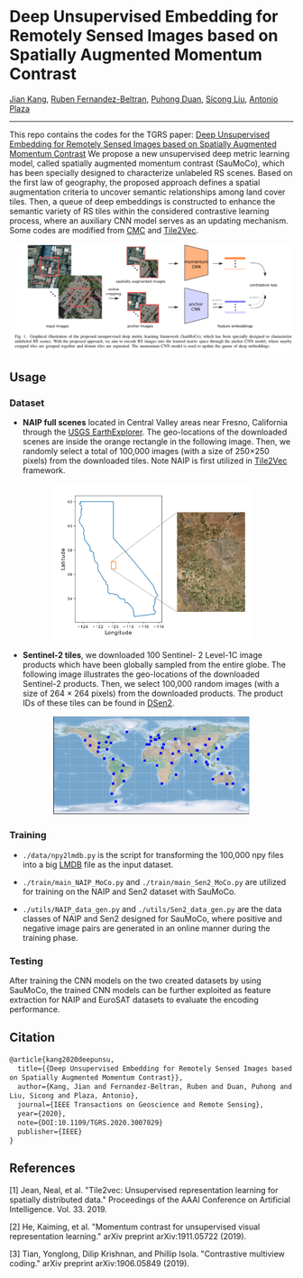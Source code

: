 # Deep Unsupervised Embedding for Remotely Sensed Images based on Spatially Augmented Momentum Contrast

[Jian Kang](https://github.com/jiankang1991), [Ruben Fernandez-Beltran](https://scholar.google.es/citations?user=pdzJmcQAAAAJ&hl=es), [Puhong Duan](https://scholar.google.ch/citations?user=IYUlx_8AAAAJ&hl=en), [Sicong Liu](https://sites.google.com/site/sicongliurs/home), [Antonio Plaza](https://www.umbc.edu/rssipl/people/aplaza/)

---

This repo contains the codes for the TGRS paper: [Deep Unsupervised Embedding for Remotely Sensed Images based on Spatially Augmented Momentum Contrast](https://ieeexplore.ieee.org/document/9140372) We propose a new unsupervised deep metric learning model, called spatially augmented momentum contrast (SauMoCo), which has been specially designed to characterize unlabeled RS scenes. Based on the first law of geography, the proposed approach defines a spatial augmentation criteria to uncover semantic relationships among land cover tiles. Then, a queue of deep embeddings is constructed to enhance the semantic variety of RS tiles within the considered contrastive learning process, where an auxiliary CNN model serves as an updating mechanism. Some codes are modified from [CMC](https://github.com/HobbitLong/CMC) and [Tile2Vec](https://github.com/ermongroup/tile2vec).

![alt text](./Selection_002.png)

<!-- <p align="center">
<img src="./Selection_002.png" alt="drawing" width="350"/>
</p> -->

## Usage

### Dataset

* **NAIP full scenes** located in Central Valley areas near Fresno, California through the [USGS EarthExplorer](https://earthexplorer.usgs.gov/). The
geo-locations of the downloaded scenes are inside the
orange rectangle in the following image. Then, we randomly select a total of 100,000 images (with a size of 250×250 pixels) from the downloaded tiles. Note NAIP is first utilized in [Tile2Vec](https://arxiv.org/abs/1805.02855) framework.

<p align="center">
<img src="./Selection_004.png" alt="drawing" width="350"/>


* **Sentinel-2 tiles**, we downloaded 100 Sentinel-
2 Level-1C image products which have been globally
sampled from the entire globe. The following image illustrates the geo-locations of the downloaded Sentinel-2 products. Then, we select 100,000 random images (with a size of 264 × 264 pixels) from the downloaded products. The product IDs of these tiles can be found in [DSen2](https://github.com/lanha/DSen2).

<p align="center">
<img src="./Selection_003.png" alt="drawing" width="350"/>

### Training

* `./data/npy2lmdb.py` is the script for transforming the 100,000 npy files into a big [LMDB](https://lmdb.readthedocs.io/en/release/) file as the input dataset.

* `./train/main_NAIP_MoCo.py` and `./train/main_Sen2_MoCo.py` are utilized for training on the NAIP and Sen2 dataset with SauMoCo.

* `./utils/NAIP_data_gen.py` and `./utils/Sen2_data_gen.py` are the data classes of NAIP and Sen2 designed for SauMoCo, where positive and negative image pairs are generated in an online manner during the training phase.

### Testing

After training the CNN models on the two created datasets by using SauMoCo, the trained CNN models can be further exploited as feature extraction for NAIP and EuroSAT datasets to evaluate the encoding performance.

## Citation

```
@article{kang2020deepunsu,
  title={{Deep Unsupervised Embedding for Remotely Sensed Images based on Spatially Augmented Momentum Contrast}},
  author={Kang, Jian and Fernandez-Beltran, Ruben and Duan, Puhong and Liu, Sicong and Plaza, Antonio},
  journal={IEEE Transactions on Geoscience and Remote Sensing},
  year={2020},
  note={DOI:10.1109/TGRS.2020.3007029}
  publisher={IEEE}
}
```

## References
[1] Jean, Neal, et al. "Tile2vec: Unsupervised representation learning for spatially distributed data." Proceedings of the AAAI Conference on Artificial Intelligence. Vol. 33. 2019.

[2] He, Kaiming, et al. "Momentum contrast for unsupervised visual representation learning." arXiv preprint arXiv:1911.05722 (2019).

[3] Tian, Yonglong, Dilip Krishnan, and Phillip Isola. "Contrastive multiview coding." arXiv preprint arXiv:1906.05849 (2019).
